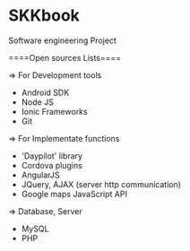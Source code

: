 # SKKbook
Software engineering Project

====Open sources Lists====

=> For Development tools
- Android SDK
- Node JS
- Ionic Frameworks
- Git

=> For Implementate functions
- 'Daypilot' library
- Cordova plugins
- AngularJS
- JQuery, AJAX (server http communication)
- Google maps JavaScript API

=> Database, Server
- MySQL
- PHP
